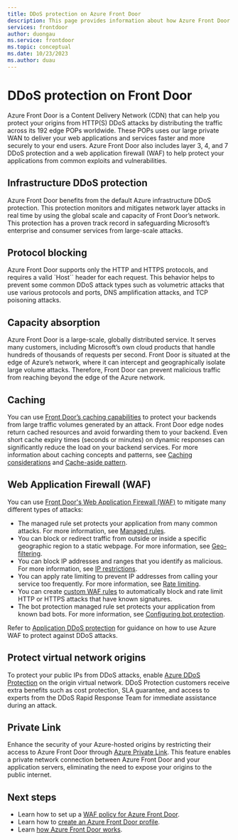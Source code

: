 ```yaml
---
title: DDoS protection on Azure Front Door
description: This page provides information about how Azure Front Door helps to protect against DDoS attacks.
services: frontdoor
author: duongau
ms.service: frontdoor
ms.topic: conceptual
ms.date: 10/23/2023
ms.author: duau
---
```


# DDoS protection on Front Door

Azure Front Door is a Content Delivery Network (CDN) that can help you protect your origins from HTTP(S) DDoS attacks by distributing the traffic across its 192 edge POPs worldwide. These POPs uses our large private WAN to deliver your web applications and services faster and more securely to your end users. Azure Front Door also includes layer 3, 4, and 7 DDoS protection and a web application firewall (WAF) to help protect your applications from common exploits and vulnerabilities.

## Infrastructure DDoS protection

Azure Front Door benefits from the default Azure infrastructure DDoS protection. This protection monitors and mitigates network layer attacks in real time by using the global scale and capacity of Front Door’s network. This protection has a proven track record in safeguarding Microsoft’s enterprise and consumer services from large-scale attacks.

## Protocol blocking

Azure Front Door supports only the HTTP and HTTPS protocols, and requires a valid `Host`` header for each request. This behavior helps to prevent some common DDoS attack types such as volumetric attacks that use various protocols and ports, DNS amplification attacks, and TCP poisoning attacks.

## Capacity absorption

Azure Front Door is a large-scale, globally distributed service. It serves many customers, including Microsoft’s own cloud products that handle hundreds of thousands of requests per second. Front Door is situated at the edge of Azure’s network, where it can intercept and geographically isolate large volume attacks. Therefore, Front Door can prevent malicious traffic from reaching beyond the edge of the Azure network.

## Caching

You can use [Front Door’s caching capabilities](./front-door-caching.md) to protect your backends from large traffic volumes generated by an attack. Front Door edge nodes return cached resources and avoid forwarding them to your backend. Even short cache expiry times (seconds or minutes) on dynamic responses can significantly reduce the load on your backend services. For more information about caching concepts and patterns, see [Caching considerations](/azure/architecture/best-practices/caching) and [Cache-aside pattern](/azure/architecture/patterns/cache-aside).

## Web Application Firewall (WAF)

You can use [Front Door's Web Application Firewall (WAF)](../web-application-firewall/afds/afds-overview.md) to mitigate many different types of attacks:

* The managed rule set protects your application from many common attacks.  For more information, see [Managed rules](../web-application-firewall/afds/waf-front-door-drs.md).
* You can block or redirect traffic from outside or inside a specific geographic region to a static webpage. For more information, see [Geo-filtering](../web-application-firewall/afds/waf-front-door-geo-filtering.md).
* You can block IP addresses and ranges that you identify as malicious. For more information, see [IP restrictions](../web-application-firewall/afds/waf-front-door-configure-ip-restriction.md).
* You can apply rate limiting to prevent IP addresses from calling your service too frequently. For more information, see [Rate limiting](../web-application-firewall/afds/waf-front-door-rate-limit.md).
* You can create [custom WAF rules](../web-application-firewall/afds/waf-front-door-custom-rules.md)  to automatically block and rate limit HTTP or HTTPS attacks that have known signatures.
* The bot protection managed rule set protects your application from known bad bots. For more information, see [Configuring bot protection](../web-application-firewall/afds/waf-front-door-policy-configure-bot-protection.md).

Refer to [Application DDoS protection](../web-application-firewall/shared/application-ddos-protection.md) for guidance on how to use Azure WAF to protect against DDoS attacks.

## Protect virtual network origins

To protect your public IPs from DDoS attacks, enable [Azure DDoS Protection](../ddos-protection/ddos-protection-overview.md) on the origin virtual network. DDoS Protection customers receive extra benefits such as cost protection, SLA guarantee, and access to experts from the DDoS Rapid Response Team for immediate assistance during an attack.

## Private Link

Enhance the security of your Azure-hosted origins by restricting their access to Azure Front Door through [Azure Private Link](private-link.md). This feature enables a private network connection between Azure Front Door and your application servers, eliminating the need to expose your origins to the public internet.

## Next steps

- Learn how to set up a [WAF policy for Azure Front Door](front-door-waf.md). 
- Learn how to [create an Azure Front Door profile](quickstart-create-front-door.md).
- Learn [how Azure Front Door works](front-door-routing-architecture.md).
